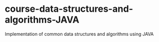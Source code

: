 # course-data-structures-and-algorithms-JAVA
Implementation of common data structures and algorithms using JAVA
